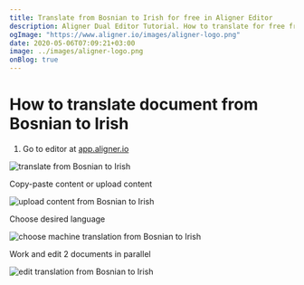 ```yaml
---
title: Translate from Bosnian to Irish for free in Aligner Editor
description: Aligner Dual Editor Tutorial. How to translate for free from Bosnian to Irish. Aligner is multilingual document management platform. 
ogImage: "https://www.aligner.io/images/aligner-logo.png"
date: 2020-05-06T07:09:21+03:00
image: ../images/aligner-logo.png
onBlog: true
---
```


# How to translate document from Bosnian to Irish

1. Go to editor at [app.aligner.io](https://app.aligner.io "Aligner App web page")

![translate from Bosnian to Irish](../aligner-blank-editor.png "translate from Bosnian to Irish")

Copy-paste content or upload content

![upload content from Bosnian to Irish](../aligner-uploaded-document.png "upload content from Bosnian to Irish")

Choose desired language

![choose machine translation from Bosnian to Irish](../aligner-language-dropdown.png "choose machine translation from Bosnian to Irish")

Work and edit 2 documents in parallel

![edit translation from Bosnian to Irish](../aligner-double-sitded-editor.png "edit translation from Bosnian to Irish")

